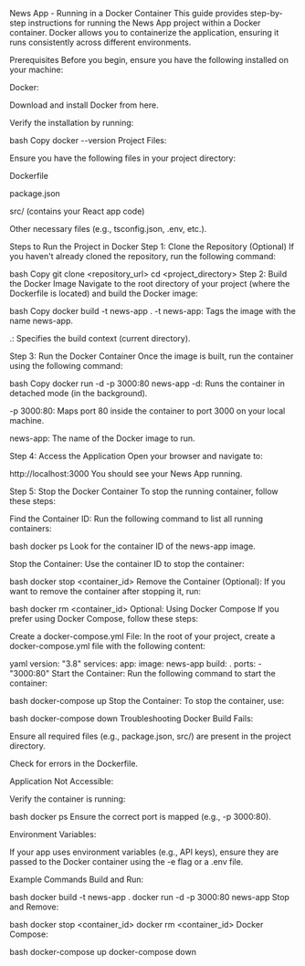 News App - Running in a Docker Container
This guide provides step-by-step instructions for running the News App project within a Docker container. Docker allows you to containerize the application, ensuring it runs consistently across different environments.

Prerequisites
Before you begin, ensure you have the following installed on your machine:

Docker:

Download and install Docker from here.

Verify the installation by running:

bash
Copy
docker --version
Project Files:

Ensure you have the following files in your project directory:

Dockerfile

package.json

src/ (contains your React app code)

Other necessary files (e.g., tsconfig.json, .env, etc.).

Steps to Run the Project in Docker
Step 1: Clone the Repository (Optional)
If you haven't already cloned the repository, run the following command:

bash
Copy
git clone <repository_url>
cd <project_directory>
Step 2: Build the Docker Image
Navigate to the root directory of your project (where the Dockerfile is located) and build the Docker image:

bash
Copy
docker build -t news-app .
-t news-app: Tags the image with the name news-app.

.: Specifies the build context (current directory).

Step 3: Run the Docker Container
Once the image is built, run the container using the following command:

bash
Copy
docker run -d -p 3000:80 news-app
-d: Runs the container in detached mode (in the background).

-p 3000:80: Maps port 80 inside the container to port 3000 on your local machine.

news-app: The name of the Docker image to run.

Step 4: Access the Application
Open your browser and navigate to:

http://localhost:3000
You should see your News App running.

Step 5: Stop the Docker Container
To stop the running container, follow these steps:

Find the Container ID:
Run the following command to list all running containers:

bash
docker ps
Look for the container ID of the news-app image.

Stop the Container:
Use the container ID to stop the container:

bash
docker stop <container_id>
Remove the Container (Optional):
If you want to remove the container after stopping it, run:

bash
docker rm <container_id>
Optional: Using Docker Compose
If you prefer using Docker Compose, follow these steps:

Create a docker-compose.yml File:
In the root of your project, create a docker-compose.yml file with the following content:

yaml
version: "3.8"
services:
  app:
    image: news-app
    build: .
    ports:
      - "3000:80"
Start the Container:
Run the following command to start the container:

bash
docker-compose up
Stop the Container:
To stop the container, use:

bash
docker-compose down
Troubleshooting
Docker Build Fails:

Ensure all required files (e.g., package.json, src/) are present in the project directory.

Check for errors in the Dockerfile.

Application Not Accessible:

Verify the container is running:

bash
docker ps
Ensure the correct port is mapped (e.g., -p 3000:80).

Environment Variables:

If your app uses environment variables (e.g., API keys), ensure they are passed to the Docker container using the -e flag or a .env file.

Example Commands
Build and Run:

bash
docker build -t news-app .
docker run -d -p 3000:80 news-app
Stop and Remove:

bash
docker stop <container_id>
docker rm <container_id>
Docker Compose:

bash
docker-compose up
docker-compose down
